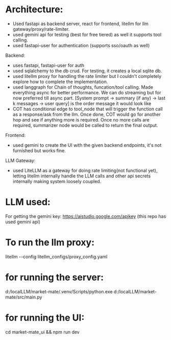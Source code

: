 # Architecture:

- Used fastapi as backend server, react for frontend, litellm for llm gateway/proxy/rate-limiter.
- used gemini api for testing (best for free tiered) as well it supports tool calling.
- used fastapi-user for authentication (supports sso/oauth as well)

Backend:
- uses fastapi, fastapi-user for auth
- used sqlalchemy to the db crud. For testing, it creates a local sqlite db.
- used litellm proxy for handling the rate limiter but I couldn't completely explore how to complete the implementation.
- used langgraph for Chain of thoughts, funcation/tool calling. Made everything async for better performance. We can do streaming but for now preferred till async part. 
[System prompt -> summary (if any) -> last k messages -> user query]  is the order message it would look like
- COT has conditional edge to tool_node that will trigger the function call as a response/ask from the llm. Once done, COT would go for another hop and see if anything more is required. Once no more calls are required, summarizer node would be called to return the final output.

Frontend:
- used gemini to create the UI with the given backend endpoints, it's not furnished but works fine.

LLM Gateway:
- used LiteLLM as a gateway for doing rate limiting(not functional yet), letting litellm internally handle the LLM calls and other api secrets internally making system loosely coupled.

# LLM used:
For getting the gemini key: https://aistudio.google.com/apikey (this repo has used gemini api)

# To run the llm proxy:

litellm --config litellm_configs/proxy_config.yaml 


# for running the server: 

d:/localLLM/market-mate/.venv/Scripts/python.exe d:/localLLM/market-mate/src/main.py


# for running the UI:
 
cd market-mate_ui && npm run dev